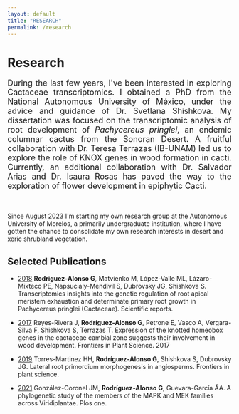 ```yaml
---
layout: default
title: "RESEARCH"
permalink: /research
---
```


# Research

<div style="text-align: justify"><p style="font-size: 18px">
During the last few years, I've been interested in exploring Cactaceae transcriptomics. I obtained a PhD from the National Autonomous University of México, under the advice and guidance of Dr. Svetlana Shishkova. My dissertation was focused on the transcriptomic analysis of root development of <i>Pachycereus pringlei</i>, an endemic columnar cactus from the Sonoran Desert. A fruitful collaboration with Dr. Teresa Terrazas (IB-UNAM) led us to explore the role of KNOX genes in wood formation in cacti. Currently, an additional collaboration with Dr. Salvador Arias and Dr. Isaura Rosas has paved the way to the exploration of flower development in epiphytic Cacti.</p></div>
<br>

Since August 2023 I'm starting my own research group at the Autonomous University of Morelos, a primarily undergraduate institution, where I have gotten the chance to consolidate my own research interests in desert and xeric shrubland vegetation.
<br>

## Selected Publications

* [2018](https://www.nature.com/articles/s41598-018-26897-1) **Rodriguez-Alonso G**, Matvienko M, López-Valle ML, Lázaro-Mixteco PE, Napsucialy-Mendivil S, Dubrovsky JG, Shishkova S. Transcriptomics insights into the genetic regulation of root apical meristem exhaustion and determinate primary root growth in Pachycereus pringlei (Cactaceae). Scientific reports.

* [2017](https://www.frontiersin.org/articles/10.3389/fpls.2017.00218/full) Reyes-Rivera J, **Rodríguez-Alonso G**, Petrone E, Vasco A, Vergara-Silva F, Shishkova S, Terrazas T. Expression of the knotted homeobox genes in the cactaceae cambial zone suggests their involvement in wood development. Frontiers in Plant Science. 2017

* [2019](https://www.frontiersin.org/articles/10.3389/fpls.2019.00206/full) Torres-Martinez HH, **Rodríguez-Alonso G**, Shishkova S, Dubrovsky JG. Lateral root primordium morphogenesis in angiosperms. Frontiers in plant science.

* [2021](https://journals.plos.org/plosone/article?id=10.1371/journal.pone.0250584) González-Coronel JM, **Rodríguez-Alonso G**, Guevara-García ÁA. A phylogenetic study of the members of the MAPK and MEK families across Viridiplantae. Plos one.
